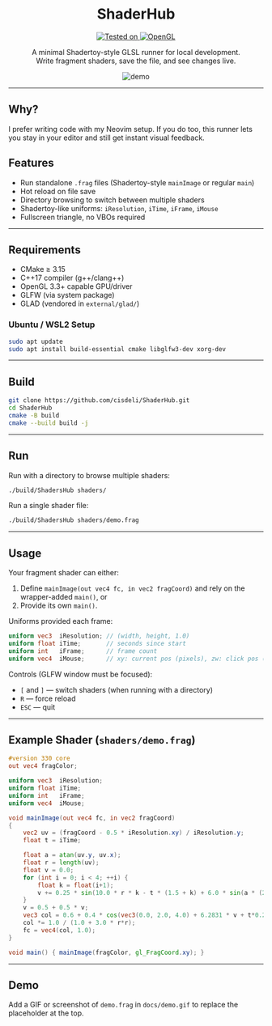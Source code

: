<div align="center">

# ShaderHub
<p align="center">
  <a href="#">
    <img alt="Tested on" src="https://img.shields.io/badge/Ubuntu%20-%2024.04%20(WSL2)-0A7ACA?logo=ubuntu">
  </a>
  <a href="#">
    <img alt="OpenGL" src="https://img.shields.io/badge/OpenGL-4.5%20Core%20(3.3%2B%20OK)-008FBA?logo=opengl">
  </a>
</p>

A minimal Shadertoy-style GLSL runner for local development.  
Write fragment shaders, save the file, and see changes live.

![demo](github/demo.gif)

</div>

---

## Why?

I prefer writing code with my Neovim setup. If you do too, this runner lets you stay in your editor and still get instant visual feedback.

## Features

- Run standalone `.frag` files (Shadertoy-style `mainImage` or regular `main`)
- Hot reload on file save
- Directory browsing to switch between multiple shaders
- Shadertoy-like uniforms: `iResolution`, `iTime`, `iFrame`, `iMouse`
- Fullscreen triangle, no VBOs required

---

## Requirements

- CMake ≥ 3.15  
- C++17 compiler (g++/clang++)  
- OpenGL 3.3+ capable GPU/driver  
- GLFW (via system package)  
- GLAD (vendored in `external/glad/`)

### Ubuntu / WSL2 Setup

```bash
sudo apt update
sudo apt install build-essential cmake libglfw3-dev xorg-dev
```

---

## Build

```bash
git clone https://github.com/cisdeli/ShaderHub.git
cd ShaderHub
cmake -B build
cmake --build build -j
```

---

## Run

Run with a directory to browse multiple shaders:

```bash
./build/ShadersHub shaders/
```

Run a single shader file:

```bash
./build/ShadersHub shaders/demo.frag
```

---

## Usage

Your fragment shader can either:

1. Define `mainImage(out vec4 fc, in vec2 fragCoord)` and rely on the wrapper-added `main()`, or  
2. Provide its own `main()`.

Uniforms provided each frame:

```glsl
uniform vec3  iResolution; // (width, height, 1.0)
uniform float iTime;       // seconds since start
uniform int   iFrame;      // frame count
uniform vec4  iMouse;      // xy: current pos (pixels), zw: click pos (pixels) while held
```

Controls (GLFW window must be focused):

- `[` and `]` — switch shaders (when running with a directory)  
- `R` — force reload  
- `ESC` — quit

---

## Example Shader (`shaders/demo.frag`)

```glsl
#version 330 core
out vec4 fragColor;

uniform vec3  iResolution;
uniform float iTime;
uniform int   iFrame;
uniform vec4  iMouse;

void mainImage(out vec4 fc, in vec2 fragCoord)
{
    vec2 uv = (fragCoord - 0.5 * iResolution.xy) / iResolution.y;
    float t = iTime;

    float a = atan(uv.y, uv.x);
    float r = length(uv);
    float v = 0.0;
    for (int i = 0; i < 4; ++i) {
        float k = float(i+1);
        v += 0.25 * sin(10.0 * r * k - t * (1.5 + k) + 6.0 * sin(a * (2.0 + k)));
    }
    v = 0.5 + 0.5 * v;
    vec3 col = 0.6 + 0.4 * cos(vec3(0.0, 2.0, 4.0) + 6.2831 * v + t*0.2);
    col *= 1.0 / (1.0 + 3.0 * r*r);
    fc = vec4(col, 1.0);
}

void main() { mainImage(fragColor, gl_FragCoord.xy); }
```

---

## Demo

Add a GIF or screenshot of `demo.frag` in `docs/demo.gif` to replace the placeholder at the top.
